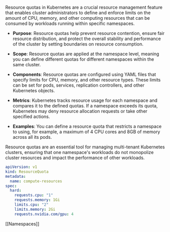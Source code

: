 Resource quotas in Kubernetes are a crucial resource management feature that enables cluster administrators to define and enforce limits on the amount of CPU, memory, and other computing resources that can be consumed by workloads running within specific namespaces. 

- **Purpose**: Resource quotas help prevent resource contention, ensure fair resource distribution, and protect the overall stability and performance of the cluster by setting boundaries on resource consumption.

- **Scope**: Resource quotas are applied at the namespace level, meaning you can define different quotas for different namespaces within the same cluster.

- **Components**: Resource quotas are configured using YAML files that specify limits for CPU, memory, and other resource types. These limits can be set for pods, services, replication controllers, and other Kubernetes objects.

- **Metrics**: Kubernetes tracks resource usage for each namespace and compares it to the defined quotas. If a namespace exceeds its quota, Kubernetes may deny resource allocation requests or take other specified actions.

- **Examples**: You can define a resource quota that restricts a namespace to using, for example, a maximum of 4 CPU cores and 8GB of memory across all its pods.

Resource quotas are an essential tool for managing multi-tenant Kubernetes clusters, ensuring that one namespace's workloads do not monopolize cluster resources and impact the performance of other workloads.

```YAML
apiVersion: v1
kind: ResourceQuota
metadata:
  name: compute-resources
spec:
  hard:
    requests.cpu: "1"
    requests.memory: 1Gi
    limits.cpu: "2"
    limits.memory: 2Gi
    requests.nvidia.com/gpu: 4
```

[[Namespaces]]